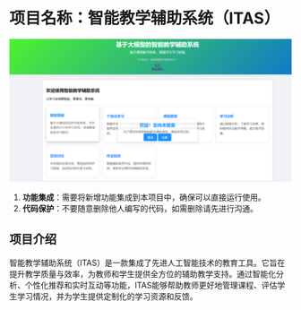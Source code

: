 # 项目名称：智能教学辅助系统（ITAS）



![项目图片](static/index.png)

1. **功能集成**：需要将新增功能集成到本项目中，确保可以直接运行使用。
2. **代码保护**：不要随意删除他人编写的代码，如需删除请先进行沟通。

## 项目介绍

智能教学辅助系统（ITAS）是一款集成了先进人工智能技术的教育工具。它旨在提升教学质量与效率，为教师和学生提供全方位的辅助教学支持。通过智能化分析、个性化推荐和实时互动等功能，ITAS能够帮助教师更好地管理课程、评估学生学习情况，并为学生提供定制化的学习资源和反馈。
